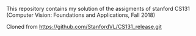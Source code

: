 This repository contains my solution of the assigments of stanford CS131 (Computer Vision: Foundations and Applications, Fall 2018)

Cloned from https://github.com/StanfordVL/CS131_release.git
